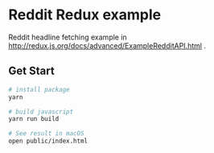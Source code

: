 # Reddit Redux example

Reddit headline fetching example in http://redux.js.org/docs/advanced/ExampleRedditAPI.html .

## Get Start

```bash
# install package
yarn

# build javascript
yarn run build

# See result in macOS
open public/index.html
```
